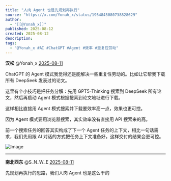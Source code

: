 ```yaml
---
title: "人肉 Agent 也是先规划再执行"
source: "https://x.com/Yonah_x/status/1954845080738828629"
author:
  - "[[@Yonah_x]]"
published: 2025-08-12
created: 2025-08-12
description:
tags:
  - "@Yonah_x #AI #ChatGPT #Agent #效率 #重复性劳动"
---
```

**汉松** @Yonah\_x [2025-08-11](https://x.com/Yonah_x/status/1954845080738828629)

ChatGPT 的 Agent 模式我觉得还是能解决一些重复性劳动的。比如让它帮我下载所有 DeepSeek 发表过的论文。

这里有个小技巧是把任务分解：先用 GPT5-Thinking 搜索到 DeepSeek 所有论文，然后再启动 Agent 模式根据搜索到论文地址进行下载。

这样相比直接用 Agent 模式搜索并下载要效率高一点，效果也更可控。

因为 Agent 模式要用浏览器搜索，其实效率没有直接用 API 搜索来的高。

前一个搜索任务的回答其实构成了下一个 Agent 任务的上下文，相比一句话需求，我们先用跟 AI 对话的方式把任务上下文准备好，这样交付的结果会更可控。

![Image](https://pbs.twimg.com/media/GyD-3kuagAAad02?format=jpg&name=large)

---

**南北西东** @S\_N\_W\_E [2025-08-11](https://x.com/S_N_W_E/status/1954846069046595899)

先规划再执行的思路，我们人肉 Agent 也是这么干的